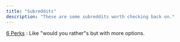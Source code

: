 ```yaml
---
title: "Subreddits" 
description: "These are some subreddits worth checking back on." 
--- 
```




[6 Perks](https://old.reddit.com/r/6Perks/top/?sort=top&t=all)
: Like "would you rather"s but with more options.









